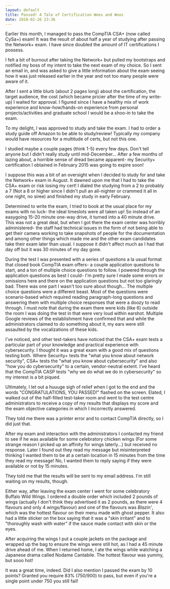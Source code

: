 ```yaml
---
layout: default
title: Passed! A Tale of Certification Woes and Woos
date: 2018-02-26 23:36
---
```


Earlier this month, I managed to pass the CompTIA CSA+ (now called CySa+) exam! It was the result of about half a year of studying after passing the Network+ exam. I have since doubled the amount of IT certifications I possess.

I felt a bit of burnout after taking the Network+ but pulled my bootstraps and notified my boss of my intent to take the next exam of my choice.
So I sent an email in, and was asked to give a little information about the exam seeing how it was just released earlier in the year
and not too many people were aware of it.

After I sent a little blurb (about 2 pages long) about the certification, the target audience, the cost (which became 
pricier after the time of my write-up) I waited for approval. I figured since I have a healthy mix
of work experience and know-how/hands-on experience from personal projects/activities and graduate school 
I would be a shoo-in to take the exam.

To my delight, I was approved to study and take the exam. I had to order a study guide off Amazon
to be able to study/review! Typically my company would have resources for a multitude of certs, but not this one.

I studied maybe a couple pages (think 1-5) every few days. Don't tell anyone but I didn't really study until mid-December...
After a few months of lazing about, a horrible sense of dread became apparent- my Security+ certification I obtained in
February 2015 was going to expire soon!

I suppose this was a bit of an oversight when I decided to study for and take the Network+ exam in August. 
It dawned upon me that I had to take the CSA+ exam or risk losing my cert! I dialed the studying from a 2 to probably a 7 (Not a 8 or higher
since I didn't pull an all-nighter or crammed it all in one night, no siree) and finished my study in early February.

Determined to write the exam, I tried to book at the usual place for my exams with no luck- the ideal timeslots were all taken up!
So instead of an easygoing 15-20 minute one-way drive, it turned into a 40 minute drive. This was not a great deal, but when I got
there the exam center was horribly administered- the staff had technical issues in the form of not being able to get their camera
working to take snapshots of people for the documentation and among other things which made me and the other exam candidates take
their exam later than usual. I suppose it didn't affect much as I had that day off but it was 30 minutes of my day gone.

During the test I was presented with a series of questions a la usual format that closed book CompTIA exam offers- a couple application questions to start,
and a ton of multiple choice questions to follow. I powered through the application questions as best I could- I'm pretty sure
I made some errors or omissions here and there on the application questions but not too glaringly bad. There was one part
I wasn't too sure about though... The multiple choice questions were a different beast. Most of the questions were
scenario-based which required reading paragraph-long questions and answering them with multiple choice responses that were
a doozy to read through. I must note that during the exam there were kids (like 6) outside the room I was doing the test in
that were very loud within earshot. Multiple Google reviews of the establishment have confirmed that and while the administrators
claimed to do something about it, my ears were still assaulted by the vocalizations of these kids.

I've noticed, and other test-takers have noticed that the CSA+ exam tests a particular part of your knowledge and practical experience
with cybersecurity. I thought it was a great exam with a good mix of questions testing both. Where Security+ tests the "what you know
about network security", CSA+ tests the "what you know about cybersecurity" and also "how you do cybersecurity"
to a certain, vendor-neutral extent. I've heard that the CompTIA CASP tests "why we do what we do in cybersecurity" 
so my interest is a bit piqued.

Ultimately, I let out a huuuge sigh of relief when I got to the end and the words "CONGRATULATIONS, YOU PASSED!" flashed on the screen.
Elated, I walked out of the half-filled test-taker room and went to the test centre administrators to receive a copy of my results
that displays my score and the exam objective categories in which I incorrectly answered.

They told me there was a printer error and to contact CompTIA directly, so I did just that. 

After my exam and interaction with the administrators I contacted my friend to see if he was available for
some celebratory chicken wings (For some strange reason I picked up an affinity for wings laterly...) but received no response.
Later I found out they read my message but misinterpreted thinking I wanted them to be at a certain location in 15 minutes from
the time they read my message! No, I wanted them to reply saying if they were available or not by 15 minutes.

They told me that the results will be sent to my email address. I'm still waiting on my results, though.

Either way, after leaving the exam center I went for some celebratory Buffalo Wild Wings. I ordered a double order which included
2 pounds of wings (actually I don't think they advertised it as 2 pounds, as there were 4 flavours and only 4 wings/flavour)
and one of the flavours was *Blazin'*, which was the hottest flavour on their menu made with ghost pepper. It also had a little
sticker on the box saying that it was a "skin irritant" and to "thoroughly wash with water" if the sauce made contact with skin or
the eyes.

After acquiring the wings I put a couple jackets on the package and wrapped up the bag to ensure the wings were still hot,
as I had a 45 minute drive ahead of me. When I returned home, I ate the wings while watching a Japanese drama called Nodame
Cantabile. The hottest flavour was yummy, but sooo hot!

It was a great time, indeed. Did I also mention I passed the exam by 10 points? Granted you require 83% (750/900) to pass, but 
even if you're a single point under 750 you still fail!
